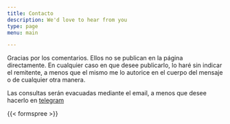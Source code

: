```yaml
---
title: Contacto
description: We'd love to hear from you
type: page
menu: main

---
```



Gracias por los comentarios. Ellos no se publican en la página directamente. En cualquier caso en que desee publicarlo, lo haré sin indicar el remitente, a menos que el mismo me lo autorice en el cuerpo del mensaje o de cualquier otra manera.

Las consultas serán evacuadas mediante el email, a menos que desee hacerlo en [telegram](https://t.me/habermas)

{{< formspree >}}